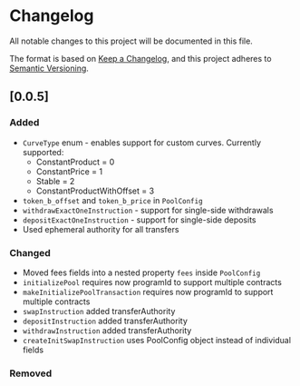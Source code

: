 # Changelog

All notable changes to this project will be documented in this file.

The format is based on [Keep a Changelog](https://keepachangelog.com/en/1.0.0/),
and this project adheres to [Semantic Versioning](https://semver.org/spec/v2.0.0.html).

## [0.0.5]

### Added

- `CurveType` enum - enables support for custom curves. Currently supported:
  - ConstantProduct = 0
  - ConstantPrice = 1
  - Stable = 2
  - ConstantProductWithOffset = 3
- `token_b_offset` and `token_b_price` in `PoolConfig`
- `withdrawExactOneInstruction` - support for single-side withdrawals
- `depositExactOneInstruction` - support for single-side deposits
- Used ephemeral authority for all transfers

### Changed

- Moved fees fields into a nested property `fees` inside `PoolConfig`
- `initializePool` requires now programId to support multiple contracts
- `makeInitializePoolTransaction` requires now programId to support multiple contracts
- `swapInstruction` added transferAuthority
- `depositInstruction` added transferAuthority
- `withdrawInstruction` added transferAuthority
- `createInitSwapInstruction` uses PoolConfig object instead of individual fields

### Removed

